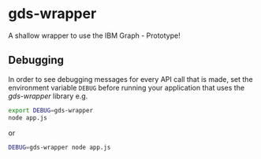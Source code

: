 # gds-wrapper
A shallow wrapper to use the IBM Graph - Prototype!


## Debugging

In order to see debugging messages for every API call that is made, set the environment variable `DEBUG` before running your application that uses the *gds-wrapper* library e.g.

```sh
export DEBUG=gds-wrapper
node app.js
```

or 

```sh
DEBUG=gds-wrapper node app.js
```

